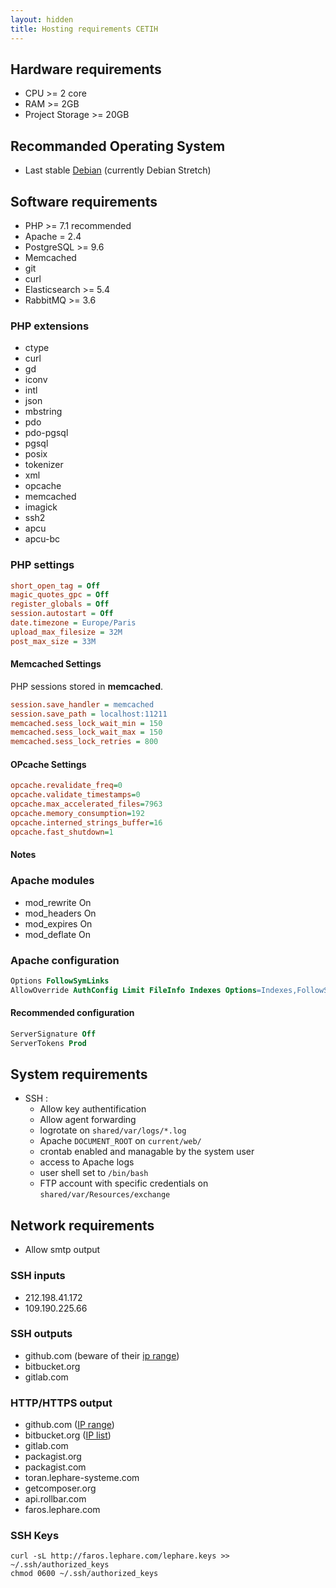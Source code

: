 ```yaml
---
layout: hidden
title: Hosting requirements CETIH
---
```


## Hardware requirements

  - CPU >= 2 core
  - RAM >= 2GB
  - Project Storage >= 20GB

## Recommanded Operating System

  - Last stable [Debian](https://www.debian.org) (currently Debian Stretch)

## Software requirements

  - PHP >= 7.1 recommended
  - Apache = 2.4
  - PostgreSQL >= 9.6
  - Memcached
  - git
  - curl
  - Elasticsearch >= 5.4
  - RabbitMQ >= 3.6

### PHP extensions

  - ctype
  - curl
  - gd
  - iconv
  - intl
  - json
  - mbstring
  - pdo
  - pdo-pgsql
  - pgsql
  - posix
  - tokenizer
  - xml
  - opcache
  - memcached
  - imagick
  - ssh2
  - apcu
  - apcu-bc

### PHP settings

```ini
short_open_tag = Off
magic_quotes_gpc = Off
register_globals = Off
session.autostart = Off
date.timezone = Europe/Paris
upload_max_filesize = 32M
post_max_size = 33M
```

#### Memcached Settings

PHP sessions stored in **memcached**.

```ini
session.save_handler = memcached
session.save_path = localhost:11211
memcached.sess_lock_wait_min = 150
memcached.sess_lock_wait_max = 150
memcached.sess_lock_retries = 800
```

#### OPcache Settings

```ini
opcache.revalidate_freq=0
opcache.validate_timestamps=0
opcache.max_accelerated_files=7963
opcache.memory_consumption=192
opcache.interned_strings_buffer=16
opcache.fast_shutdown=1
```

#### Notes

### Apache modules

  - mod_rewrite On
  - mod_headers On
  - mod_expires On
  - mod_deflate On

### Apache configuration

```apache
Options FollowSymLinks
AllowOverride AuthConfig Limit FileInfo Indexes Options=Indexes,FollowSymLinks
```

#### Recommended configuration

```apache
ServerSignature Off
ServerTokens Prod
```

## System requirements

  - SSH :
    - Allow key authentification
    - Allow agent forwarding
    - logrotate on `shared/var/logs/*.log`
    - Apache `DOCUMENT_ROOT` on `current/web/`
    - crontab enabled and managable by the system user
    - access to Apache logs
    - user shell set to `/bin/bash`
    - FTP account with specific credentials on `shared/var/Resources/exchange`

## Network requirements

  - Allow smtp output

### SSH inputs

  - 212.198.41.172
  - 109.190.225.66

### SSH outputs

  - github.com (beware of their [ip range](https://help.github.com/articles/what-ip-addresses-does-github-use-that-i-should-whitelist))
  - bitbucket.org
  - gitlab.com

### HTTP/HTTPS output

  - github.com ([IP range](https://help.github.com/articles/what-ip-addresses-does-github-use-that-i-should-whitelist))
  - bitbucket.org ([IP list](https://blog.bitbucket.org/2015/12/03/making-bitbuckets-network-better-faster-and-ready-to-grow))
  - gitlab.com
  - packagist.org
  - packagist.com
  - toran.lephare-systeme.com
  - getcomposer.org
  - api.rollbar.com
  - faros.lephare.com

### SSH Keys

```shell
curl -sL http://faros.lephare.com/lephare.keys >> ~/.ssh/authorized_keys
chmod 0600 ~/.ssh/authorized_keys
```
